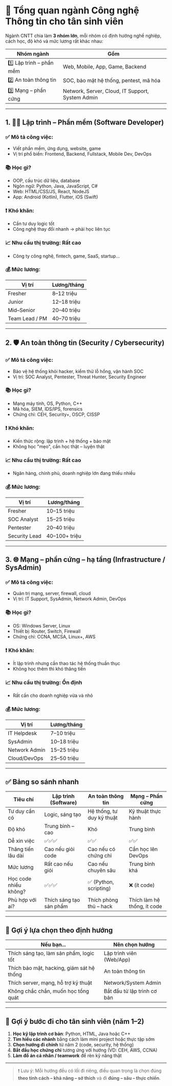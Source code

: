 # 🧭 Tổng quan ngành Công nghệ Thông tin cho tân sinh viên

Ngành CNTT chia làm **3 nhóm lớn**, mỗi nhóm có định hướng nghề nghiệp, cách học, độ khó và mức lương rất khác nhau:

| Nhóm ngành               | Gồm                                                             |
|--------------------------|------------------------------------------------------------------|
| 1️⃣ Lập trình – phần mềm | Web, Mobile, App, Game, Backend                                 |
| 2️⃣ An toàn thông tin     | SOC, bảo mật hệ thống, pentest, mã hóa                         |
| 3️⃣ Mạng – phần cứng      | Network, Server, Cloud, IT Support, System Admin               |

---

## 1. 👨‍💻 Lập trình – Phần mềm (Software Developer)

### ✅ Mô tả công việc:
- Viết phần mềm, ứng dụng, website, game
- Vị trí phổ biến: Frontend, Backend, Fullstack, Mobile Dev, DevOps

### 📚 Học gì?
- OOP, cấu trúc dữ liệu, database
- Ngôn ngữ: Python, Java, JavaScript, C#
- Web: HTML/CSS/JS, React, NodeJS
- App: Android (Kotlin), Flutter, iOS (Swift)

### ❗ Khó khăn:
- Cần tư duy logic tốt
- Công nghệ thay đổi nhanh → phải học liên tục

### 📈 Nhu cầu thị trường: Rất cao
- Công ty công nghệ, fintech, game, SaaS, startup...

### 💰 Mức lương:
| Vị trí           | Lương/tháng |
|------------------|-------------|
| Fresher          | 8–12 triệu  |
| Junior           | 12–18 triệu |
| Mid–Senior       | 20–40 triệu |
| Team Lead / PM   | 40–70 triệu |

---

## 2. 🛡️ An toàn thông tin (Security / Cybersecurity)

### ✅ Mô tả công việc:
- Bảo vệ hệ thống khỏi hacker, kiểm thử lỗ hổng, vận hành SOC
- Vị trí: SOC Analyst, Pentester, Threat Hunter, Security Engineer

### 📚 Học gì?
- Mạng máy tính, OS, Python, C++
- Mã hóa, SIEM, IDS/IPS, forensics
- Chứng chỉ: CEH, Security+, OSCP, CISSP

### ❗ Khó khăn:
- Kiến thức rộng: lập trình + hệ thống + bảo mật
- Không học "mẹo", cần học thật – luyện thật

### 📈 Nhu cầu thị trường: Rất cao
- Ngân hàng, chính phủ, doanh nghiệp lớn đang thiếu nhiều

### 💰 Mức lương:
| Vị trí         | Lương/tháng |
|----------------|-------------|
| Fresher        | 10–15 triệu |
| SOC Analyst    | 15–25 triệu |
| Pentester      | 20–40 triệu |
| Security Lead  | 40–100+ triệu |

---

## 3. 🌐 Mạng – phần cứng – hạ tầng (Infrastructure / SysAdmin)

### ✅ Mô tả công việc:
- Quản trị mạng, server, firewall, cloud
- Vị trí: IT Support, SysAdmin, Network Admin, DevOps

### 📚 Học gì?
- OS: Windows Server, Linux
- Thiết bị: Router, Switch, Firewall
- Chứng chỉ: CCNA, MCSA, Linux+, AWS

### ❗ Khó khăn:
- Ít lập trình nhưng cần thao tác hệ thống thuần thục
- Không học thêm thì khó thăng tiến

### 📈 Nhu cầu thị trường: Ổn định
- Rất cần cho doanh nghiệp vừa và nhỏ

### 💰 Mức lương:
| Vị trí         | Lương/tháng |
|----------------|-------------|
| IT Helpdesk    | 7–10 triệu  |
| SysAdmin       | 10–18 triệu |
| Network Admin  | 15–25 triệu |
| Cloud/DevOps   | 25–50 triệu |

---

## ✅ Bảng so sánh nhanh

| Tiêu chí               | Lập trình (Software) | An toàn thông tin | Mạng – Phần cứng |
|------------------------|----------------------|--------------------|------------------|
| Tư duy cần có          | Logic, sáng tạo      | Hệ thống, tư duy kỹ thuật | Kỹ thuật thực hành |
| Độ khó                 | Trung bình – cao     | Khó                | Trung bình       |
| Dễ xin việc            | ✅✅✅               | ✅✅              | ✅✅             |
| Thăng tiến lâu dài     | Cao nếu giỏi code    | Cao nếu có chứng chỉ | Cần học lên DevOps |
| Mức lương              | Rất cao nếu giỏi     | Cao nếu chuyên sâu | Trung bình khá   |
| Học code nhiều không?  | ✅✅✅               | ✅ (Python, scripting) | ❌ (ít code)     |
| Phù hợp với ai?        | Thích sáng tạo sản phẩm | Thích phòng thủ – hack | Thích làm hệ thống, ít code |

---

## 🎯 Gợi ý lựa chọn theo định hướng

| Nếu bạn...                                  | Nên chọn hướng      |
|---------------------------------------------|----------------------|
| Thích sáng tạo, làm sản phẩm, logic tốt     | Lập trình viên (Web/App) |
| Thích bảo mật, hacking, giám sát hệ thống   | An toàn thông tin    |
| Thích server, mạng, hỗ trợ kỹ thuật         | Network/System Admin |
| Không chắc chắn, muốn học tổng quát         | Bắt đầu từ lập trình cơ bản |

---

## 🧭 Gợi ý bước đi cho tân sinh viên (năm 1–2)

1. **Học kỹ lập trình cơ bản**: Python, HTML, Java hoặc C++
2. **Tìm hiểu các nhánh** bằng cách làm mini project hoặc thực tập sớm
3. **Chọn hướng đi chính** từ năm 2 (code, security, hệ thống)
4. **Bắt đầu học chứng chỉ** tương ứng với hướng (VD: CEH, AWS, CCNA)
5. **Làm đồ án cá nhân / teamwork** để rèn kỹ năng thật

---

> ❗ Lưu ý: Mỗi hướng đều có lối đi riêng, điều quan trọng là chọn đúng **theo tính cách – khả năng – sở thích** và đi **đúng – sâu – thực chiến**.

